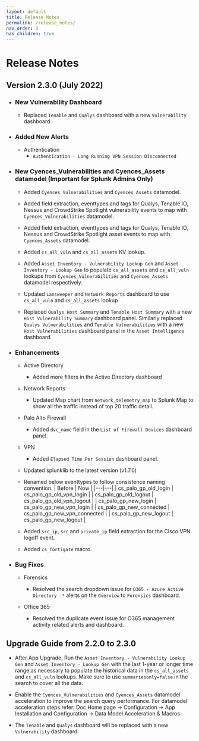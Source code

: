 ```yaml
---
layout: default
title: Release Notes
permalink: /release_notes/
nav_order: 3
has_children: true
---
```


# Release Notes

## Version 2.3.0 (July 2022)

* ### New Vulnerability Dashboard

    * Replaced `Tenable` and `Qualys` dashboard with a new `Vulnerability` dashboard.

* ### Added New Alerts

   * Authentication
      * `Authentication - Long Running VPN Session Disconnected`

* ### New Cyences_Vulnerabilities and Cyences_Assets datamodel (Important for Splunk Admins Only)

    * Added `Cyences_Vulnerabilities` and `Cyences_Assets` datamodel.

    * Added field extraction, eventtypes and tags for Qualys, Tenable IO, Nessus and CrowdStrike Spotlight vulnerability events to map with `Cyences_Vulnerabilities` datamodel.

    * Added field extraction, eventtypes and tags for Qualys, Tenable IO, Nessus and CrowdStrike Spotlight asset events to map with `Cyences_Assets` datamodel.

    * Added `cs_all_vuln` and `cs_all_assets` KV lookup.

    * Added `Asset Inventory - Vulnerability Lookup Gen` and `Asset Inventory - Lookup Gen` to populate `cs_all_assets` and `cs_all_vuln` lookups from `Cyences_Vulnerabilities` and `Cyences_Assets` datamodel respectively.

    * Updated `Lansweeper` and `Network Reports` dashboard to use `cs_all_vuln` and `cs_all_assets` lookup

    * Replaced `Qualys Host Summary` and `Tenable Host Summary` with a new  `Host Vulnerability Summary` dashboard panel. Similarly replaced `Qualys Vulnerabilities` and `Tenable Vulnerabilities` with a new `Host Vulnerabilities` dashboard panel in the `Asset Intelligence` dashboard.

* ### Enhancements 
    * Active Directory
        * Added more filters in the Active Directory dashboard

    * Network Reports
        * Updated Map chart from `network_telemetry_map` to Splunk Map to show all the traffic instead of top 20 traffic detail.

    * Palo Alto Firewall
        * Added `dvc_name` field in the `List of Firewall Devices` dashboard panel.
    
    * VPN 
        * Added `Elapsed Time Per Session` dashboard panel.

    * Updated splunklib to the latest version (v1.7.0)

    * Renamed below eventtypes to follow consistence naming convention.
        | Before | Now |
        |---|---|
        | cs_palo_gp_old_login | cs_palo_gp_old_vpn_login |
        | cs_palo_gp_old_logout | cs_palo_gp_old_vpn_logout |
        | cs_palo_gp_new_login | cs_palo_gp_new_vpn_login |
        | cs_palo_gp_new_connected | cs_palo_gp_new_vpn_connected |
        | cs_palo_gp_new_logout | cs_palo_gp_new_logout |

    * Added `src_ip`, `src` and `private_ip` field extraction for the Cisco VPN logoff event.

    * Added `cs_fortigate` macro.

* ### Bug Fixes

    * Forensics
        * Resolved the search dropdown issue for `O365 - Azure Active Directory -*` alerts on the `Overview` to `Forensics` dashboard.

    * Office 365
        * Resolved the duplicate event issue for O365 management activity related alerts and dashboard.



## Upgrade Guide from 2.2.0 to 2.3.0

* After App Upgrade, Run the `Asset Inventory - Vulnerability Lookup Gen` and `Asset Inventory - Lookup Gen` with the last 1-year or longer time range as necessary to populate the historical data in the `cs_all_assets` and `cs_all_vuln` lookups. Make sure to use `summariesonly=false` in the search to cover all the data.

* Enable the `Cyences_Vulnerabilities` and `Cyences_Assets` datamodel acceleration to improve the search query performance. For datamodel acceleration steps refer: Doc Home page -> Configuration -> App Installation and Configuration -> Data Model Acceleration & Macros

* The `Tenable` and `Qualys` dashboard will be replaced with a new `Vulnerability` dashboard.
